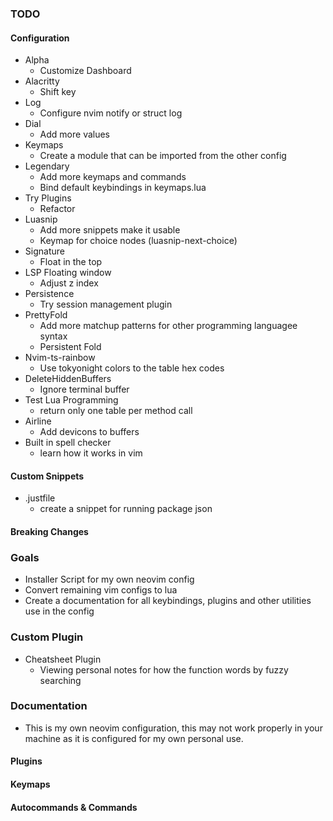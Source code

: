 ### TODO

#### Configuration

- Alpha
  - Customize Dashboard
- Alacritty
  - Shift key
- Log
  - Configure nvim notify or struct log
- Dial
  - Add more values
- Keymaps
  - Create a module that can be imported from the other config
- Legendary
  - Add more keymaps and commands
  - Bind default keybindings in keymaps.lua
- Try Plugins
  - Refactor
- Luasnip
  - Add more snippets make it usable
  - Keymap for choice nodes (luasnip-next-choice)
- Signature
  - Float in the top
- LSP Floating window
  - Adjust z index
- Persistence
  - Try session management plugin
- PrettyFold
  - Add more matchup patterns for other programming languagee syntax
  - Persistent Fold
- Nvim-ts-rainbow
  - Use tokyonight colors to the table hex codes
- DeleteHiddenBuffers
  - Ignore terminal buffer
- Test Lua Programming
  - return only one table per method call
- Airline
  - Add devicons to buffers
- Built in spell checker
  - learn how it works in vim

#### Custom Snippets

- .justfile
  - create a snippet for running package json

#### Breaking Changes

### Goals

- Installer Script for my own neovim config
- Convert remaining vim configs to lua
- Create a documentation for all keybindings, plugins and other utilities use in the config

### Custom Plugin

- Cheatsheet Plugin
  - Viewing personal notes for how the function words by fuzzy searching

### Documentation

- This is my own neovim configuration, this may not work properly in your machine as it is
  configured for my own personal use.

#### Plugins

#### Keymaps

#### Autocommands & Commands
